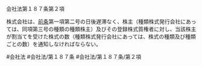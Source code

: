 会社法第１８７条第２項

株式会社は、[前条](会社法＿＿＿＿第１８６条第１項)第一項第二号の日後遅滞なく、株主（種類株式発行会社にあっては、同項第三号の種類の種類株主）及びその登録株式質権者に対し、当該株主が割当てを受けた株式の数（種類株式発行会社にあっては、株式の種類及び種類ごとの数）を通知しなければならない。

#会社法
#会社法/第１８７条
#会社法/第１８７条/第２項
